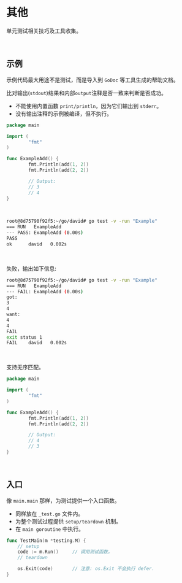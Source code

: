 # 其他

单元测试相关技巧及工具收集。

&nbsp;

## 示例

示例代码最大用途不是测试，而是导入到 `GoDoc` 等工具生成的帮助文档。</br>

比对输出(`stdout`)结果和内部`output`注释是否一致来判断是否成功。</br>

* 不能使用内置函数 `print/println`，因为它们输出到 `stderr`。
* 没有输出注释的示例被编译，但不执行。

```go
package main

import (
        "fmt"
)

func ExampleAdd() {
        fmt.Println(add(1, 2))
        fmt.Println(add(2, 2))

        // Output:
        // 3
        // 4
}
```

&nbsp;

```bash
root@8d75790f92f5:~/go/david# go test -v -run "Example"
=== RUN   ExampleAdd
--- PASS: ExampleAdd (0.00s)
PASS
ok      david   0.002s
```

&nbsp;

失败，输出如下信息:

```bash
root@8d75790f92f5:~/go/david# go test -v -run "Example"
=== RUN   ExampleAdd
--- FAIL: ExampleAdd (0.00s)
got:
3
4
want:
4
4
FAIL
exit status 1
FAIL    david   0.002s
```

&nbsp;

支持无序匹配。

```go
package main

import (
        "fmt"
)

func ExampleAdd() {
        fmt.Println(add(1, 2))
        fmt.Println(add(2, 2))

        // Output:
        // 4
        // 3
}
```

&nbsp;

## 入口

像 `main.main` 那样，为测试提供一个入口函数。

* 同样放在 `_test.go` 文件内。
* 为整个测试过程提供 `setup/teardown` 机制。
* 在 `main goroutine` 中执行。

```go
func TestMain(m *testing.M) {
    // setup
    code := m.Run()     // 调用测试函数。
    // teardown

    os.Exit(code)       // 注意: os.Exit 不会执行 defer.
}
```
